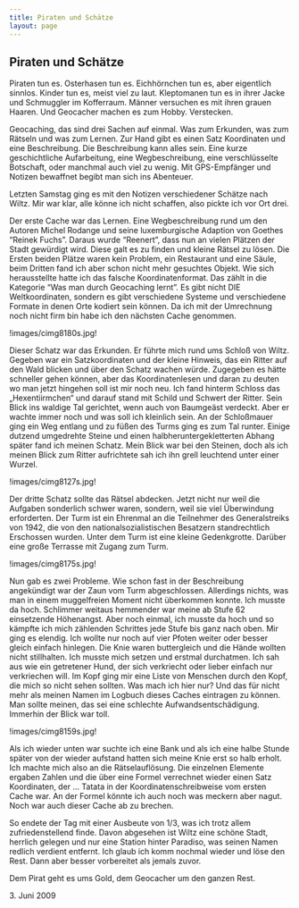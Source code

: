 ```yaml
---
title: Piraten und Schätze
layout: page
---
```

## Piraten und Schätze

Piraten tun es. Osterhasen tun es. Eichhörnchen tun es, aber eigentlich sinnlos. Kinder tun es, meist viel zu laut. Kleptomanen tun es in ihrer Jacke und Schmuggler im Kofferraum. Männer versuchen es mit ihren grauen Haaren. Und Geocacher machen es zum Hobby. Verstecken.

Geocaching, das sind drei Sachen auf einmal. Was zum Erkunden, was zum Rätseln und was zum Lernen. Zur Hand gibt es einen Satz Koordinaten und eine Beschreibung. Die Beschreibung kann alles sein. Eine kurze geschichtliche Aufarbeitung, eine Wegbeschreibung, eine verschlüsselte Botschaft, oder manchmal auch viel zu wenig. Mit GPS-Empfänger und Notizen bewaffnet begibt man sich ins Abenteuer.

Letzten Samstag ging es mit den Notizen verschiedener Schätze nach Wiltz. Mir war klar, alle könne ich nicht schaffen, also pickte ich vor Ort drei.

Der erste Cache war das Lernen. Eine Wegbeschreibung rund um den Autoren Michel Rodange und seine luxemburgische Adaption von Goethes “Reinek Fuchs”. Daraus wurde “Reenert”, dass nun an vielen Plätzen der Stadt gewürdigt wird. Diese galt es zu finden und kleine Rätsel zu lösen. Die Ersten beiden Plätze waren kein Problem, ein Restaurant und eine Säule, beim Dritten fand ich aber schon nicht mehr gesuchtes Objekt. Wie sich herausstellte hatte ich das falsche Koordinatenformat. Das zählt in die Kategorie “Was man durch Geocaching lernt”. Es gibt nicht DIE Weltkoordinaten, sondern es gibt verschiedene Systeme und verschiedene Formate in denen Orte kodiert sein können. Da ich mit der Umrechnung noch nicht firm bin habe ich den nächsten Cache genommen.

!images/cimg8180s.jpg!

Dieser Schatz war das Erkunden. Er führte mich rund ums Schloß von Wiltz. Gegeben war ein Satzkoordinaten und der kleine Hinweis, das ein Ritter auf den Wald blicken und über den Schatz wachen würde. Zugegeben es hätte schneller gehen können, aber das Koordinatenlesen und daran zu deuten wo man jetzt hingehen soll ist mir noch neu. Ich fand hinterm Schloss das „Hexentiirmchen“ und darauf stand mit Schild und Schwert der Ritter. Sein Blick ins waldige Tal gerichtet, wenn auch von Baumgeäst verdeckt. Aber er wachte immer noch und was soll ich kleinlich sein. An der Schloßmauer ging ein Weg entlang und zu füßen des Turms ging es zum Tal runter. Einige dutzend umgedrehte Steine und einen halbheruntergekletterten Abhang später fand ich meinen Schatz. Mein Blick war bei den Steinen, doch als ich meinen Blick zum Ritter aufrichtete sah ich ihn grell leuchtend unter einer Wurzel.

!images/cimg8127s.jpg!

Der dritte Schatz sollte das Rätsel abdecken. Jetzt nicht nur weil die Aufgaben sonderlich schwer waren, sondern, weil sie viel Überwindung erforderten. Der Turm ist ein Ehrenmal an die Teilnehmer des Generalstreiks von 1942, die von den nationalsozialistischen Besatzern standrechtlich Erschossen wurden. Unter dem Turm ist eine kleine Gedenkgrotte. Darüber eine große Terrasse mit Zugang zum Turm.

!images/cimg8175s.jpg!

Nun gab es zwei Probleme. Wie schon fast in der Beschreibung angekündigt war der Zaun vom Turm abgeschlossen. Allerdings nichts, was man in einem muggelfreien Moment nicht überkommen konnte. Ich musste da hoch. Schlimmer weitaus hemmender war meine ab Stufe 62 einsetzende Höhenangst. Aber noch einmal, ich musste da hoch und so kämpfte ich mich zählenden Schrittes jede Stufe bis ganz nach oben. Mir ging es elendig. Ich wollte nur noch auf vier Pfoten weiter oder besser gleich einfach hinlegen. Die Knie waren buttergleich und die Hände wollten nicht stillhalten. Ich musste mich setzen und erstmal durchatmen. Ich sah aus wie ein getretener Hund, der sich verkriecht oder lieber einfach nur verkriechen will. Im Kopf ging mir eine Liste von Menschen durch den Kopf, die mich so nicht sehen sollten. Was mach ich hier nur? Und das für nicht mehr als meinen Namen im Logbuch dieses Caches eintragen zu können. Man sollte meinen, das sei eine schlechte Aufwandsentschädigung. Immerhin der Blick war toll.

!images/cimg8159s.jpg!

Als ich wieder unten war suchte ich eine Bank und als ich eine halbe Stunde später von der wieder aufstand hatten sich meine Knie erst so halb erholt. Ich machte mich also an die Rätselauflösung. Die einzelnen Elemente ergaben Zahlen und die über eine Formel verrechnet wieder einen Satz Koordinaten, der … Tatata in der Koordinatenschreibweise vom ersten Cache war. An der Formel könnte ich auch noch was meckern aber nagut. Noch war auch dieser Cache ab zu brechen.

So endete der Tag mit einer Ausbeute von 1/3, was ich trotz allem zufriedenstellend finde. Davon abgesehen ist Wiltz eine schöne Stadt, herrlich gelegen und nur eine Station hinter Paradiso, was seinen Namen redlich verdient entfernt. Ich glaub ich komm nochmal wieder und löse den Rest. Dann aber besser vorbereitet als jemals zuvor.

Dem Pirat geht es ums Gold, dem Geocacher um den ganzen Rest.

<date>3. Juni 2009</date>
